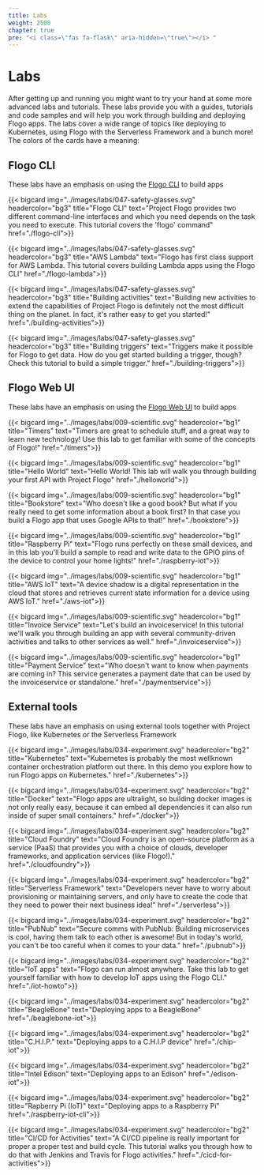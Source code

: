 ```yaml
---
title: Labs
weight: 2500
chapter: true
pre: "<i class=\"fas fa-flask\" aria-hidden=\"true\"></i> "
---
```


# Labs

After getting up and running you might want to try your hand at some more advanced labs and tutorials. These labs provide you with a guides, tutorials and code samples and will help you work through building and deploying Flogo apps. The labs cover a wide range of topics like deploying to Kubernetes, using Flogo with the Serverless Framework and a bunch more! The colors of the cards have a meaning:

## Flogo CLI

These labs have an emphasis on using the [Flogo CLI](../getting-started/getting-started-cli) to build apps

<div class="cards">

  {{< bigcard img="../images/labs/047-safety-glasses.svg" headercolor="bg3" title="Flogo CLI" text="Project Flogo provides two different command-line interfaces and which you need depends on the task you need to execute. This tutorial covers the 'flogo' command" href="./flogo-cli">}}

  {{< bigcard img="../images/labs/047-safety-glasses.svg" headercolor="bg3" title="AWS Lambda" text="Flogo has first class support for AWS Lambda. This tutorial covers building Lambda apps using the Flogo CLI" href="./flogo-lambda">}}

  {{< bigcard img="../images/labs/047-safety-glasses.svg" headercolor="bg3" title="Building activities" text="Building new activities to extend the capabilities of Project Flogo is definitely not the most difficult thing on the planet. In fact, it's rather easy to get you started!" href="./building-activities">}}

  {{< bigcard img="../images/labs/047-safety-glasses.svg" headercolor="bg3" title="Building triggers" text="Triggers make it possible for Flogo to get data. How do you get started building a trigger, though? Check this tutorial to build a simple trigger." href="./building-triggers">}}

</div>

## Flogo Web UI

These labs have an emphasis on using the [Flogo Web UI](../getting-started/getting-started-webui) to build apps

<div class="cards">

  {{< bigcard img="../images/labs/009-scientific.svg" headercolor="bg1" title="Timers" text="Timers are great to schedule stuff, and a great way to learn new technology! Use this lab to get familiar with some of the concepts of Flogo!" href="./timers">}}

  {{< bigcard img="../images/labs/009-scientific.svg" headercolor="bg1" title="Hello World" text="Hello World! This lab will walk you through building your first API with Project Flogo" href="./helloworld">}}

  {{< bigcard img="../images/labs/009-scientific.svg" headercolor="bg1" title="Bookstore" text="Who doesn't like a good book? But what if you really need to get some information about a book first? In that case you build a Flogo app that uses Google APIs to that!" href="./bookstore">}}

  {{< bigcard img="../images/labs/009-scientific.svg" headercolor="bg1" title="Raspberry Pi" text="Flogo runs perfectly on these small devices, and in this lab you'll build a sample to read and write data to the GPIO pins of the device to control your home lights!" href="./raspberry-iot">}}

  {{< bigcard img="../images/labs/009-scientific.svg" headercolor="bg1" title="AWS IoT" text="A device shadow is a digital representation in the cloud that stores and retrieves current state information for a device using AWS IoT." href="./aws-iot">}}

  {{< bigcard img="../images/labs/009-scientific.svg" headercolor="bg1" title="Invoice Service" text="Let's build an invoiceservice! In this tutorial we'll walk you through building an app with several community-driven activities and talks to other services as well." href="./invoiceservice">}}

  {{< bigcard img="../images/labs/009-scientific.svg" headercolor="bg1" title="Payment Service" text="Who doesn't want to know when payments are coming in? This service generates a payment date that can be used by the invoiceservice or standalone." href="./paymentservice">}}

</div>

## External tools

These labs have an emphasis on using external tools together with Project Flogo, like Kubernetes or the Serverless Framework

<div class="cards">

  {{< bigcard img="../images/labs/034-experiment.svg" headercolor="bg2" title="Kubernetes" text="Kubernetes is probably the most wellknown container orchestration platform out there. In this demo you explore how to run Flogo apps on Kubernetes." href="./kubernetes">}}

  {{< bigcard img="../images/labs/034-experiment.svg" headercolor="bg2" title="Docker" text="Flogo apps are ultralight, so building docker images is not only really easy, because it can embed all dependencies it can also run inside of super small containers." href="./docker">}}

  {{< bigcard img="../images/labs/034-experiment.svg" headercolor="bg2" title="Cloud Foundry" text="Cloud Foundry is an open-source platform as a service (PaaS) that provides you with a choice of clouds, developer frameworks, and application services (like Flogo!)." href="./cloudfoundry">}}

  {{< bigcard img="../images/labs/034-experiment.svg" headercolor="bg2" title="Serverless Framework" text="Developers never have to worry about provisioning or maintaining servers, and only have to create the code that they need to power their next business idea!" href="./serverless">}}

  {{< bigcard img="../images/labs/034-experiment.svg" headercolor="bg2" title="PubNub" text="Secure comms with PubNub: Building microservices is cool, having them talk to each other is awesome! But in today's world, you can't be too careful when it comes to your data." href="./pubnub">}}

  {{< bigcard img="../images/labs/034-experiment.svg" headercolor="bg2" title="IoT apps" text="Flogo can run almost anywhere. Take this lab to get yourself familiar with how to develop IoT apps using the Flogo CLI." href="./iot-howto">}}

  {{< bigcard img="../images/labs/034-experiment.svg" headercolor="bg2" title="BeagleBone" text="Deploying apps to a BeagleBone" href="./beaglebone-iot">}}

  {{< bigcard img="../images/labs/034-experiment.svg" headercolor="bg2" title="C.H.I.P." text="Deploying apps to a C.H.I.P device" href="./chip-iot">}}

  {{< bigcard img="../images/labs/034-experiment.svg" headercolor="bg2" title="Intel Edison" text="Deploying apps to an Edison" href="./edison-iot">}}

  {{< bigcard img="../images/labs/034-experiment.svg" headercolor="bg2" title="Rapberry Pi (IoT)" text="Deploying apps to a Raspberry Pi" href="./raspberry-iot-cli">}}

  {{< bigcard img="../images/labs/034-experiment.svg" headercolor="bg2" title="CI/CD for Activities" text="A CI/CD pipeline is really important for proper a proper test and build cycle. This tutorial walks you through how to do that with Jenkins and Travis for Flogo activities." href="./cicd-for-activities">}}

</div>